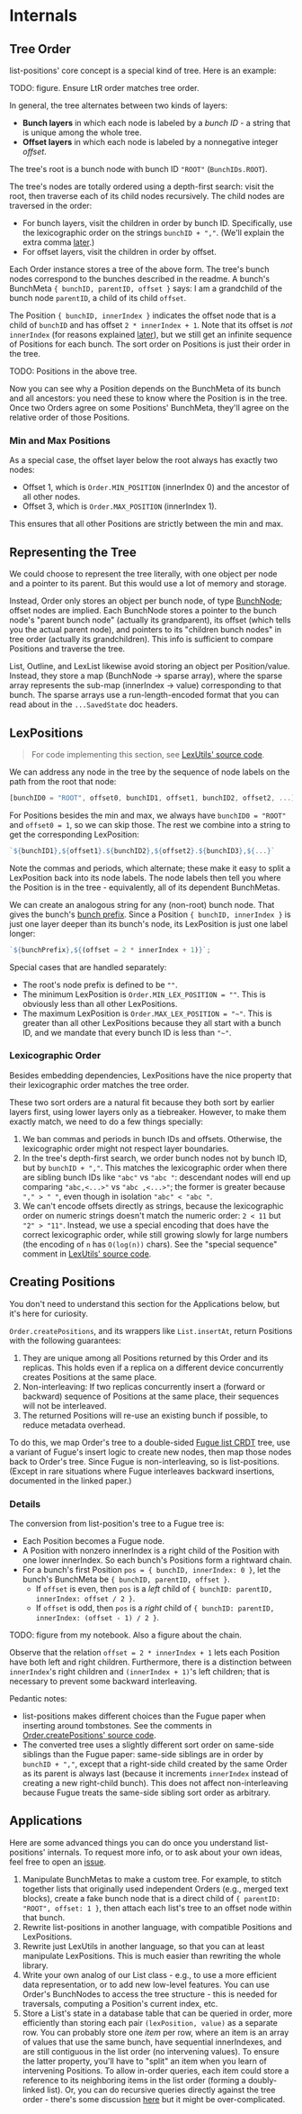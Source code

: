 # Internals

## Tree Order

list-positions' core concept is a special kind of tree. Here is an example:

TODO: figure. Ensure LtR order matches tree order.

In general, the tree alternates between two kinds of layers:

- **Bunch layers** in which each node is labeled by a _bunch ID_ - a string that is unique among the whole tree.
- **Offset layers** in which each node is labeled by a nonnegative integer _offset_.

The tree's root is a bunch node with bunch ID `"ROOT"` (`BunchIDs.ROOT`).

The tree's nodes are totally ordered using a depth-first search: visit the root, then traverse each of its child nodes recursively. The child nodes are traversed in the order:

- For bunch layers, visit the children in order by bunch ID. Specifically, use the lexicographic order on the strings `bunchID + ","`. (We'll explain the extra comma [later](#lexpositions).)
- For offset layers, visit the children in order by offset.

Each Order instance stores a tree of the above form. The tree's bunch nodes correspond to the bunches described in the readme. A bunch's BunchMeta `{ bunchID, parentID, offset }` says: I am a grandchild of the bunch node `parentID`, a child of its child `offset`.

The Position `{ bunchID, innerIndex }` indicates the offset node that is a child of `bunchID` and has offset `2 * innerIndex + 1`. Note that its offset is _not_ `innerIndex` (for reasons explained [later](#details)), but we still get an infinite sequence of Positions for each bunch. The sort order on Positions is just their order in the tree.

TODO: Positions in the above tree.

Now you can see why a Position depends on the BunchMeta of its bunch and all ancestors: you need these to know where the Position is in the tree. Once two Orders agree on some Positions' BunchMeta, they'll agree on the relative order of those Positions.

### Min and Max Positions

As a special case, the offset layer below the root always has exactly two nodes:

- Offset 1, which is `Order.MIN_POSITION` (innerIndex 0) and the ancestor of all other nodes.
- Offset 3, which is `Order.MAX_POSITION` (innerIndex 1).

This ensures that all other Positions are strictly between the min and max.

## Representing the Tree

We could choose to represent the tree literally, with one object per node and a pointer to its parent. But this would use a lot of memory and storage.

Instead, Order only stores an object per bunch node, of type [BunchNode](./README.md#interface-bunchnode); offset nodes are implied. Each BunchNode stores a pointer to the bunch node's "parent bunch node" (actually its grandparent), its offset (which tells you the actual parent node), and pointers to its "children bunch nodes" in tree order (actually its grandchildren). This info is sufficient to compare Positions and traverse the tree.

List, Outline, and LexList likewise avoid storing an object per Position/value. Instead, they store a map (BunchNode -> sparse array), where the sparse array represents the sub-map (innerIndex -> value) corresponding to that bunch. The sparse arrays use a run-length-encoded format that you can read about in the `...SavedState` doc headers.

## LexPositions

> For code implementing this section, see [LexUtils' source code](./src/lex_utils.ts).

We can address any node in the tree by the sequence of node labels on the path from the root that node:

```ts
[bunchID0 = "ROOT", offset0, bunchID1, offset1, bunchID2, offset2, ...]
```

For Positions besides the min and max, we always have `bunchID0 = "ROOT"` and `offset0 = 1`, so we can skip those. The rest we combine into a string to get the corresponding LexPosition:

```ts
`${bunchID1},${offset1}.${bunchID2},${offset2}.${bunchID3},${...}`
```

Note the commas and periods, which alternate; these make it easy to split a LexPosition back into its node labels. The node labels then tell you where the Position is in the tree - equivalently, all of its dependent BunchMetas.

We can create an analogous string for any (non-root) bunch node. That gives the bunch's [bunch prefix](./README.md#bunch-prefix). Since a Position `{ bunchID, innerIndex }` is just one layer deeper than its bunch's node, its LexPosition is just one label longer:

```ts
`${bunchPrefix},${(offset = 2 * innerIndex + 1)}`;
```

Special cases that are handled separately:

- The root's node prefix is defined to be `""`.
- The minimum LexPosition is `Order.MIN_LEX_POSITION = ""`. This is obviously less than all other LexPositions.
- The maximum LexPosition is `Order.MAX_LEX_POSITION = "~"`. This is greater than all other LexPositions because they all start with a bunch ID, and we mandate that every bunch ID is less than `"~"`.

### Lexicographic Order

Besides embedding dependencies, LexPositions have the nice property that their lexicographic order matches the tree order.

These two sort orders are a natural fit because they both sort by earlier layers first, using lower layers only as a tiebreaker. However, to make them exactly match, we need to do a few things specially:

1. We ban commas and periods in bunch IDs and offsets. Otherwise, the lexicographic order might not respect layer boundaries.
2. In the tree's depth-first search, we order bunch nodes not by bunch ID, but by `bunchID + ","`. This matches the lexicographic order when there are sibling bunch IDs like `"abc"` vs `"abc "`: descendant nodes will end up comparing `"abc,<...>"` vs `"abc ,<...>"`; the former is greater because `"," > " "`, even though in isolation `"abc" < "abc "`.
3. We can't encode offsets directly as strings, because the lexicographic order on numeric strings doesn't match the numeric order: `2 < 11` but `"2" > "11"`. Instead, we use a special encoding that does have the correct lexicographic order, while still growing slowly for large numbers (the encoding of `n` has `O(log(n))` chars). See the "special sequence" comment in [LexUtils' source code](./src/lex_utils.ts).

## Creating Positions

You don't need to understand this section for the Applications below, but it's here for curiosity.

`Order.createPositions`, and its wrappers like `List.insertAt`, return Positions with the following guarantees:

1. They are unique among all Positions returned by this Order and its replicas. This holds even if a replica on a different device concurrently creates Positions at the same place.
2. Non-interleaving: If two replicas concurrently insert a (forward or backward) sequence of Positions at the same place, their sequences will not be interleaved.
3. The returned Positions will re-use an existing bunch if possible, to reduce metadata overhead.

To do this, we map Order's tree to a double-sided [Fugue list CRDT](https://arxiv.org/abs/2305.00583) tree, use a variant of Fugue's insert logic to create new nodes, then map those nodes back to Order's tree. Since Fugue is non-interleaving, so is list-positions. (Except in rare situations where Fugue interleaves backward insertions, documented in the linked paper.)

### Details

The conversion from list-position's tree to a Fugue tree is:

- Each Position becomes a Fugue node.
- A Position with nonzero innerIndex is a right child of the Position with one lower innerIndex. So each bunch's Positions form a rightward chain.
- For a bunch's first Position `pos = { bunchID, innerIndex: 0 }`, let the bunch's BunchMeta be `{ bunchID, parentID, offset }`.
  - If `offset` is even, then `pos` is a _left_ child of `{ bunchID: parentID, innerIndex: offset / 2 }`.
  - If `offset` is odd, then `pos` is a _right_ child of `{ bunchID: parentID, innerIndex: (offset - 1) / 2 }`.

TODO: figure from my notebook. Also a figure about the chain.

Observe that the relation `offset = 2 * innerIndex + 1` lets each Position have both left and right children. Furthermore, there is a distinction between `innerIndex`'s right children and `(innerIndex + 1)`'s left children; that is necessary to prevent some backward interleaving.

Pedantic notes:

- list-positions makes different choices than the Fugue paper when inserting around tombstones. See the comments in [Order.createPositions' source code](./src/order.ts).
- The converted tree uses a slightly different sort order on same-side siblings than the Fugue paper: same-side siblings are in order by `bunchID + ","`, except that a right-side child created by the same Order as its parent is always last (because it increments `innerIndex` instead of creating a new right-child bunch). This does not affect non-interleaving because Fugue treats the same-side sibling sort order as arbitrary.

## Applications

Here are some advanced things you can do once you understand list-positions' internals. To request more info, or to ask about your own ideas, feel free to open an [issue](https://github.com/mweidner037/list-positions/issues).

1. Manipulate BunchMetas to make a custom tree. For example, to stitch together lists that originally used independent Orders (e.g., merged text blocks), create a fake bunch node that is a direct child of `{ parentID: "ROOT", offset: 1 }`, then attach each list's tree to an offset node within that bunch.
2. Rewrite list-positions in another language, with compatible Positions and LexPositions.
3. Rewrite just LexUtils in another language, so that you can at least manipulate LexPositions. This is much easier than rewriting the whole library. <!--, and sufficient for basic backend tasks like programmatically inserting text. TODO: needs LexUtils createPositions. -->
4. Write your own analog of our List class - e.g., to use a more efficient data representation, or to add new low-level features. You can use Order's BunchNodes to access the tree structure - this is needed for traversals, computing a Position's current index, etc.
5. Store a List's state in a database table that can be queried in order, more efficiently than storing each pair `(lexPosition, value)` as a separate row. You can probably store one _item_ per row, where an item is an array of values that use the same bunch, have sequential innerIndexes, and are still contiguous in the list order (no intervening values). To ensure the latter property, you'll have to "split" an item when you learn of intervening Positions. To allow in-order queries, each item could store a reference to its neighboring items in the list order (forming a doubly-linked list). Or, you can do recursive queries directly against the tree order - there's some discussion [here](https://github.com/vlcn-io/cr-sqlite/issues/65) but it might be over-complicated.
